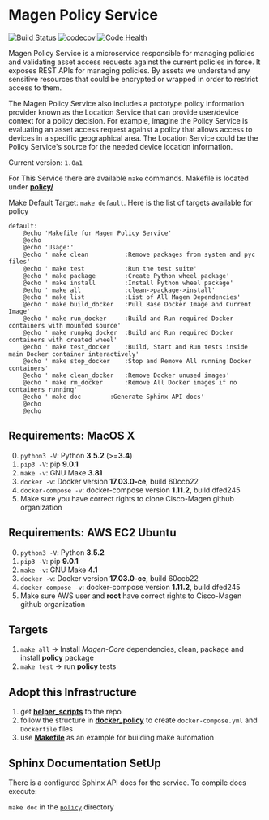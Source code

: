 # Magen Policy Service

[![Build Status](https://travis-ci.org/magengit/magen-ps.svg?branch=master)](https://travis-ci.org/magengit/magen-ps)
[![codecov](https://codecov.io/gh/magengit/magen-ps/branch/master/graph/badge.svg)](https://codecov.io/gh/magengit/magen-ps) 
[![Code Health](https://landscape.io/github/magengit/magen-ps/master/landscape.svg?style=flat)](https://landscape.io/github/magengit/magen-ps/master)

Magen Policy Service is a microservice responsible for managing policies and validating asset access requests against the current policies in force. It exposes REST APIs for managing policies. By assets we understand any sensitive resources that could be encrypted or wrapped in order to restrict access to them.

The Magen Policy Service also includes a prototype policy information
provider known as the Location Service that can provide user/device
context for a policy decision. For example, imagine the Policy Service
is evaluating an asset access request against a policy that allows
access to devices in a specific geographical area. The Location
Service could be the Policy Service's source for the needed device location information.

Current version: ```1.0a1```

For This Service there are available ```make``` commands. Makefile is located under [**policy/**](policy)

Make Default Target: ```make default```. Here is the list of targets available for policy

```make
default:
	@echo 'Makefile for Magen Policy Service'
	@echo
	@echo 'Usage:'
	@echo '	make clean    		:Remove packages from system and pyc files'
	@echo '	make test     		:Run the test suite'
	@echo '	make package  		:Create Python wheel package'
	@echo '	make install  		:Install Python wheel package'
	@echo '	make all      		:clean->package->install'
	@echo '	make list     		:List of All Magen Dependencies'
	@echo '	make build_docker 	:Pull Base Docker Image and Current Image'
	@echo '	make run_docker   	:Build and Run required Docker containers with mounted source'
	@echo '	make runpkg_docker	:Build and Run required Docker containers with created wheel'
	@echo '	make test_docker  	:Build, Start and Run tests inside main Docker container interactively'
	@echo '	make stop_docker  	:Stop and Remove All running Docker containers'
	@echo '	make clean_docker 	:Remove Docker unused images'
	@echo '	make rm_docker    	:Remove All Docker images if no containers running'
	@echo '	make doc		:Generate Sphinx API docs'
	@echo
	@echo
```

## Requirements: MacOS X
0. ```python3 -V```: Python **3.5.2** (>=**3.4**)
0. ```pip3 -V```: pip **9.0.1**
0. ```make -v```: GNU Make **3.81**
1. ```docker -v```: Docker version **17.03.0-ce**, build 60ccb22
2. ```docker-compose -v```: docker-compose version **1.11.2**, build dfed245
3. Make sure you have correct rights to clone Cisco-Magen github organization

## Requirements: AWS EC2 Ubuntu
0. ```python3 -V```: Python **3.5.2**
1. ```pip3 -V```: pip **9.0.1**
2. ```make -v```: GNU Make **4.1**
3. ```docker -v```: Docker version **17.03.0-ce**, build 60ccb22
4. ```docker-compose -v```: docker-compose version **1.11.2**, build dfed245
5. Make sure AWS user and **root** have correct rights to Cisco-Magen github organization

## Targets

1. ```make all```  -> Install *Magen-Core* dependencies, clean, package and install **policy** package
2. ```make test``` -> run **policy** tests

## Adopt this Infrastructure

1. get [**helper_scripts**](policy/helper_scripts) to the repo
2. follow the structure in [**docker_policy**](policy/docker_policy) to create ```docker-compose.yml``` and ```Dockerfile``` files
3. use [**Makefile**](policy/Makefile) as an example for building make automation

## Sphinx Documentation SetUp

There is a configured Sphinx API docs for the service.
To compile docs execute:

```make doc``` in the [```policy```](policy) directory
